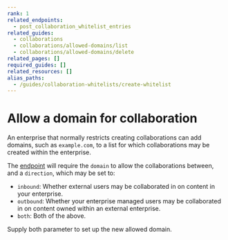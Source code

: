 ```yaml
---
rank: 1
related_endpoints:
  - post_collaboration_whitelist_entries
related_guides:
  - collaborations
  - collaborations/allowed-domains/list
  - collaborations/allowed-domains/delete
related_pages: []
required_guides: []
related_resources: []
alias_paths:
  - /guides/collaboration-whitelists/create-whitelist
---
```


# Allow a domain for collaboration

An enterprise that normally restricts creating collaborations can
add domains, such as `example.com`, to a list for which collaborations may be
created within the enterprise.

<Samples id='post_collaboration_whitelist_entries' />

The
[endpoint](endpoint://post_collaboration_whitelist_entries)
will require the `domain` to allow the collaborations between, and a
`direction`, which may be set to:

* `inbound`: Whether external users may be collaborated in on content in your enterprise.
* `outbound`: Whether your enterprise managed users may be collaborated in on content owned within an external enterprise.
* `both`: Both of the above.

Supply both parameter to set up the new allowed domain.

<Samples id='post_collaboration_whitelist_entries' />
